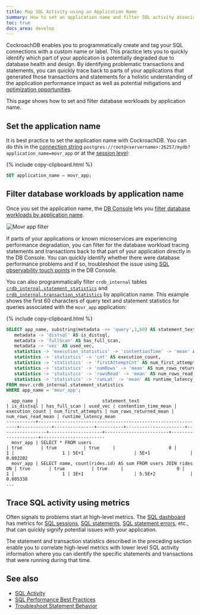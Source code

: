 ```yaml
---
title: Map SQL Activity using an Application Name
summary: How to set an application name and filter SQL activity associated with the application.
toc: true
docs_area: develop
---
```


CockroachDB enables you to programmatically create and tag your SQL connections with a custom name or label. This practice lets you to quickly identify which part of your application is potentially degraded due to database health and design. By identifying problematic transactions and statements, you can quickly trace back to parts of your applications that generated those transactions and statements for a holistic understanding of the application performance impact as well as potential mitigations and [optimization opportunities](make-queries-fast.html).

This page shows how to set and filter database workloads by application name.

## Set the application name

It is best practice to set the application name with CockroachDB. You can do this in the [connection string](connection-parameters.html#additional-connection-parameters) `postgres://root@<servername>:26257/mydb?application_name=movr_app` or at the [session level](set-vars.html):

{% include copy-clipboard.html %}
~~~sql
SET application_name = movr_app;
~~~

## Filter database workloads by application name

Once you set the application name, the [DB Console](ui-overview.html) lets you [filter database workloads by application name](ui-statements-page.html#filter).

<img src="{{ 'images/v22.1/movr-app.png' | relative_url }}" alt="Movr app filter" style="border:1px solid #eee;max-width:80%" />

If parts of your applications or known microservices are experiencing performance degradation, you can filter for the database workload tracing statements and transactions back to that part of your application directly in the DB Console. You can quickly identify whether there were database performance problems and if so, troubleshoot the issue using [SQL observability touch points](#trace-sql-activity-using-metrics) in the DB Console.

You can also programmatically filter `crdb_internal` tables [`crdb_internal.statement_statistics`](crdb-internal.html#statement_statistics) and [`crdb_internal.transaction_statistics`](crdb-internal.html#transaction_statistics) by application name. This example shows the first 60 characters of query text and statement statistics for queries associated with the `movr_app` application:

{% include copy-clipboard.html %}
~~~sql
SELECT app_name, substring(metadata ->> 'query',1,60) AS statement_text,
   metadata -> 'distsql' AS is_distsql,
   metadata -> 'fullScan' AS has_full_scan,
   metadata -> 'vec' AS used_vec,
   statistics -> 'execution_statistics' -> 'contentionTime' -> 'mean' AS contention_time_mean,
   statistics -> 'statistics' -> 'cnt' AS execution_count,
   statistics -> 'statistics' -> 'firstAttemptCnt' AS num_first_attempts,
   statistics -> 'statistics' -> 'numRows' -> 'mean' AS num_rows_returned_mean,
   statistics -> 'statistics' -> 'rowsRead' -> 'mean' AS num_rows_read_mean,
   statistics -> 'statistics' -> 'runLat' -> 'mean' AS runtime_latency_mean
FROM movr.crdb_internal.statement_statistics
WHERE app_name = 'movr_app';
~~~

~~~
  app_name |                        statement_text                        | is_distsql | has_full_scan | used_vec | contention_time_mean | execution_count | num_first_attempts | num_rows_returned_mean | num_rows_read_mean | runtime_latency_mean
-----------+--------------------------------------------------------------+------------+---------------+----------+----------------------+-----------------+--------------------+------------------------+--------------------+------------------------
  movr_app | SELECT * FROM users                                          | true       | true          | true     |                    0 |               1 |                  1 | 5E+1                   | 5E+1               |              0.002202
  movr_app | SELECT name, count(rides.id) AS sum FROM users JOIN rides ON | true       | true          | true     |                    0 |               1 |                  1 | 1E+1                   | 5.5E+2             |              0.005338
...
~~~

## Trace SQL activity using metrics

Often signals to problems start at high-level metrics. The [SQL dashboard](ui-sql-dashboard.html) has metrics for [SQL sessions](ui-sql-dashboard.html#open-sql-sessions), [SQL statements](ui-sql-dashboard.html#active-sql-statements), [SQL statement errors](ui-sql-dashboard.html#sql-statement-errors), etc., that can quickly signify potential issues with your application.

The statement and transaction statistics described in the preceding section enable you to correlate high-level metrics with lower level SQL activity information where you can identify the specific statements and transactions that were running during that time.

## See also

- [SQL Activity](ui-overview.html#sql-activity)
- [SQL Performance Best Practices](performance-best-practices-overview.html)
- [Troubleshoot Statement Behavior](query-behavior-troubleshooting.html)
